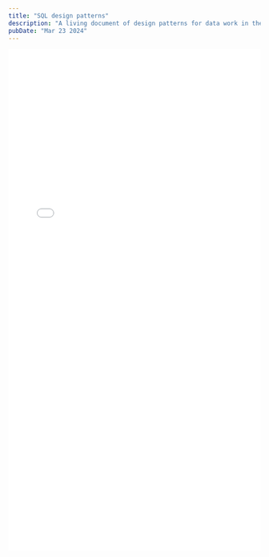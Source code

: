 ```yaml
---
title: "SQL design patterns"
description: "A living document of design patterns for data work in the declarative world of SQL."
pubDate: "Mar 23 2024"
---
```


<embed src="/manipulations_of_music.pdf" type="application/pdf" width=100%  height=1000px/>
